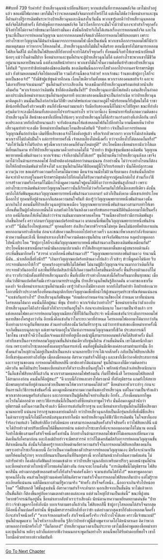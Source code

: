 ##บทที่ 739 รับคำท้า!
ป๋ายเสี่ยวฉุนหน้าเปลี่ยนสีน้อยๆ หากแข่งกันที่การหลอมพลังจิต เขาไม่กลัวอยู่แล้ว ขอแค่มีไฟมากพอ เขาก็มั่นใจว่าจะหลอมพลังจิตมากเท่าไหร่ก็ได้ แต่เห็นได้ชัดว่าซือหม่าเทาและซุนอี้ฝานต่างก็รู้การเดิมพันระหว่างป๋ายเสี่ยวฉุนและเฉินสงในวันนั้น พวกเขารู้เลยดีว่าป๋ายเสี่ยวฉุนหลอมพลังจิตได้สิบห้าครั้ง ที่สำคัญคือการหลอมพลังจิต ไม่ว่าใครก็ยากจะมั่นใจได้ว่าตัวเองจะทำสำเร็จทุกครั้ง นี่จึงทำให้ไม่อาจคว้าชัยชนะมาได้อย่างมั่นคง
ดังนั้นอีกฝ่ายจึงไม่ได้เสนอเรื่องการหลอมพลังจิต และในฐานะที่เป็นอาจารย์หลอมวิญญาณ นอกจากหลอมพลังจิตแล้วก็คือการหลอมไฟกับหลอมยา เพราะอย่างไรซะยาวิญญาณก็มีต้นกำเนิดมาจากการหลอมไฟ เมื่อเป็นเช่นนี้ พวกเขาเลือกการหลอมไฟก็นับว่าสมเหตุสมผล
ทว่าหากจะให้หลอมไฟ...ป๋ายเสี่ยวฉุนกลับไม่มั่นใจเต็มร้อย ตอนนี้เขายังไม่สามารถหลอมไฟสิบเจ็ดสีได้ ต่อให้เป็นไฟสิบหกสีก็ยังยากที่จะทำได้สำเร็จทุกครั้ง
ทั้งหมดนี้จึงทำให้เขาหน้าเปลี่ยนสีน้อยๆ
แม้ว่าในด้านฝีปาก ซือหม่าเทาและซุนอี้ฝานจะสู้ป๋ายเสี่ยวฉุนไม่ได้ แต่อย่างไรซะพวกเขาก็มีชีวิตอยู่มานานหลายปีขนาดนี้ แค่สังเกตสีหน้าท่าทาง พวกเขาก็มั่นใจในความคิดที่แท้จริงของป๋ายเสี่ยวฉุนได้ทันที
“ทุกการท้าชิงย่อมต้องมีของเดิมพัน ของเดิมพันนี้นอกจากไสหัวออกไปจากนครจักรพรรดิขุยแล้ว ยังห้ามหลอมพลังจิตไปตลอดชีวิต รวมถึงร้านนี้ของเจ้าด้วย! หากเจ้าชนะ ร้านของข้าผู้อาวุโสก็จะตกเป็นของเจ้า!”
“ยังมีข้าผู้แซ่ซุนด้วยอีกคน เงื่อนไขเดียวกันทั้งหมด พวกเราสองคนขอท้าเจ้า และจะไม่เอาเปรียบเจ้าแน่นอน!” ซุนอี้ฝานหัวเราะเสียงเย็น จ้องเขม็งมาที่ป๋ายเสี่ยวฉุนพร้อมเอ่ยด้วยน้ำเสียงอึมครึม
“พวกเจ้าบอกว่าเดิมพัน ข้าก็ต้องเดิมพันงั้นรึ!” ป๋ายเสี่ยวฉุนเอามือไพล่หลัง แค่นเสียงในลำคอ มองประเมินซือหม่าเทาและซุนอี้ฝานอยู่หลายที ตบะของสองคนนี้แม้จะเป็นก่อกำเนิด ทว่าป๋ายเสี่ยวฉุนมาคิดดูแล้ว ตนนั้นเป็นถึงก่อกำเนิดวิถีฟ้า เหล่าศิษย์แห่งความภาคภูมิใจนับร้อยคนก็ยังสู้ตนไม่ได้ ราชาชัยน้อยที่เป็นครึ่งก้าวคนฟ้า ตนก็ยังซัดจนอ่วมมาแล้ว รับมือกับสองคนนี้ก็ไม่น่าจะใช่ปัญหา
ขณะที่กำลังครุ่นคิดว่าจะลงมือไล่คนทั้งสองออกไปจากร้านอย่างไร ทว่าเวลานี้เอง ซือหม่าเทาจับสังเกตความคิดของป๋ายเสี่ยวฉุนได้ สีหน้าของเขาก็เปลี่ยนไปน้อยๆ หากป๋ายเสี่ยวฉุนไม่ได้กร้าวแกร่งอย่างที่เล่าลือกัน เขาก็คงประลองเวทกับอีกฝ่ายนานแล้ว จะยังต้องเสนอให้แข่งหลอมไฟกันไปอีกทำไม ยามนี้พอเห็นว่าป๋ายเสี่ยวฉุนทำท่าจะลงมือ ซือหม่าเทาก็พลันตะโกนเสียงดังทันที
“ป๋ายฮ่าว เจ้าเป็นถึงอาจารย์หลอมวิญญาณขั้นก่อกำเนิด เดิมทีชื่อเสียงของเจ้าก็โด่งดังอยู่แล้ว หรือเจ้ากลัวพวกเรา หากเจ้าไม่กล้าเดิมพัน พวกเราก็ไม่บังคับฝืนใจ แต่การท้าทายครั้งนี้ เจ้าหลบเลี่ยงได้หนึ่งครั้ง ทว่าจะเลี่ยงไปได้ตลอดงั้นหรือ!”
“ต่อให้วันนี้เจ้าไม่รับปาก พรุ่งนี้พวกเราสองคนก็ยังมาใหม่อยู่ดี!” ประโยคนี้ของซือหม่าเทานับว่าได้ผลดีเยี่ยมเกินคาด ทำให้ป๋ายเสี่ยวฉุนขมวดคิ้วอย่างอดไม่ได้
“ป๋ายฮ่าว ข้าผู้แซ่ซุนเพิ่มของเดิมพัน วิญญาณพยายาทหนึ่งพันล้านดวง หากเจ้าชนะ เจ้าก็เอามันไปได้เลย!” ซุนอี้ฝานเห็นว่าป๋ายเสี่ยวฉุนลังเล เขาจึงเดาได้ว่าในด้านการหลอมไฟ อีกฝ่ายต้องอ่อนด้อยกว่าตนแน่นอน ถ้าอย่างนั้น ไม่ว่าจะอย่างไรตนก็ต้องบีบให้อีกฝ่ายเดิมพันด้วยให้จงได้!
และซุนอี้ฝานก็คิดวิธีบีบคนผู้นี้ไว้เรียบร้อยแล้ว นั่นก็คือปลุกระดมความวุ่นวาย ขอแค่สร้างความครึกโครมได้มากพอ มีคนจำนวนนับไม่ถ้วนจับตามอง ถ้าเช่นนั้นอีกฝ่ายคิดจะทำกิจการอยู่ในนครจักรพรรดิขุยต่อไปก็ย่อมไม่ได้รับความสำคัญจากผู้คนอีกต่อไป
ส่วนเรื่องวิธีการสร้างความครึกโครมก็ไม่มีอะไรดึงดูดความสนใจผู้คนได้ดียิ่งกว่าการเดิมพันสูงอีกแล้ว เพราะอย่างไรซะการเดิมพันด้วยยาวิญญาณในคราวนั้นก็เรียกได้ว่าครึกโครมกันไปทั้งเมืองเลยทีเดียว
ดังนั้นเขาถึงได้กัดฟันพูดเสนอวิญญาณพยาบาทหนึ่งพันล้านดวงออกมา!
แล้วก็เป็นดังคาด เมื่อเขาเอ่ยประโยคนี้ออกไป ทุกคนที่อยู่ด้านนอกก็แสดงความสนใจทันที ต้องรู้ว่าวิญญาณพยาบาทหนึ่งพันล้านดวงนั้นมากเกินไป ตอนนั้นที่ป๋ายเสี่ยวฉุนอยู่กำแพงเมือง วิญญาณพยาบาทหนึ่งพันล้านดวงสามารถทำให้เขาเลื่อนขั้นเป็นผู้บังคับกองหมื่นได้ แถมยังคำให้เจินหลิงดวงตายักษ์เผยอารมณ์ปิติยินดีออกมาได้เป็นครั้งแรก แค่นี่ก็แสดงให้เห็นได้แล้วว่าจำนวนมันมากมหาศาลแค่ไหน
“ร้านนี้ของป๋ายฮ่าวมีการเดิมพันสูงเกิดขึ้นอีกครั้ง คราวก่อนยาวิญญาณแปดร้อยล้านดวง มาตอนนี้เพิ่มเป็นวิญญาณพยาบาทหนึ่งพันล้านดวง!!”
“นี่มันเรื่องใหญ่เลยนะ!” ทุกคนฮือฮา ส่งเสียงวิพากษ์วิจารณ์ไม่หยุด มีคนไม่น้อยที่หยิบเอาแผ่นหยกออกมาอย่างฮึกเหิม ก่อนจะส่งข้อความเสียงออกไปอย่างรวดเร็ว และขณะที่พวกเขากำลังจับตามองด้วยความตื่นตะลึงนี้ ซือหม่าเทาเองก็เข้าใจความคิดของซุนอี้ฝาน เขาจึงกัดฟันกรอด หลุดปากพูดออกไปหนึ่งประโยค
“ข้าผู้อาวุโสก็จะเพิ่มวิญญาณพยาบาทหนึ่งพันล้านดวงเป็นของเดิมพันเหมือนกัน!”
ประโยคนี้ของเขาเหมือนราดน้ำมันลงบนเปลวเพลิง ทำให้เสียงอุทานแตกตื่นของฝูงชนรอบด้านดังกระหึ่มขึ้นมาอีกครั้ง
“สวรรค์ บวกอีกหนึ่งพันล้านดวง!!”
“วิญญาณพยาบาทสองพันล้านดวง จำนวนนี้นี่มัน...น่าเหลือเชื่อยิ่งนัก!!”
“เกินยาวิญญาณแปดร้อยล้านดวงไปแล้ว เร็วเข้าๆ ข่าวนี้มูลค่าไม่น้อย รีบกระจายมันออกไปเร็ว!” ทุกคนร้องอุทานฟังไม่ได้ศัพท์ ไม่นานผู้ฝึกวิญญาณจำนวนมากกว่าเดิมก็เริ่มกระจายตัวกันออกไป และพื้นที่ที่แปดสิบเก้านี้ก็เกิดความครึกโครมขึ้นมาอีกครั้ง พื้นที่รอบด้านเองก็ไม่ต่าง ราวกับว่านับตั้งแต่ที่ป๋ายเสี่ยวฉุนมาถึง พื้นที่เปลี่ยวร้างห่างไกลแห่งนี้ก็ครึกครื้นมากขึ้นทุกขณะ
เมื่อเห็นว่าสี่ด้านแปดทิศเริ่มมีเงาร่างมากมายปรากฎขึ้น ป๋ายเสี่ยวฉุนก็พลันรู้สึกกดดัน ดวงตาของเขาเริ่มแดงก่ำ จ้องซือหม่าเทาและซุนอี้ฝานเขม็ง เขารู้ว่าตัวเองไม่มีทางถอย หากยังไม่รับคำท้า อีกฝ่ายต้องฉวยโอกาสนี้ป่าวประกาศเรื่องที่ตนเล่นตุกติกกับยาวิญญาณเพื่อชักนำให้ฝูงชนมารุมประชาทัณฑ์ตนแน่นอน
“จะแข่งกันอย่างไร!” ป๋ายเสี่ยวฉุนกัดฟันพูด
“ย่อมต้องกำหนดจำนวนสีของไฟ กำหนดเวลาที่แน่นอน ใครหลอมได้มาก คนนั้นก็คือผู้ชนะ พี่ซุน ป๋ายฮ่าว พวกเจ้าคิดว่าอย่างไร!” ซือหม่าเทาเห็นว่าตัวเองบีบป๋ายเสี่ยวฉุนมาได้ถึงก้าวนี้แล้วก็หัวเราะหยันอยู่ในใจ ก่อนจะเอ่ยเนิบนาบ
ในความเป็นจริงแล้ว การแข่งหลอมไฟของอาจารย์หลอมวิญญาณมีสองวิธีที่ใช้กันเป็นประจำ หนึ่งคือแข่งกันว่าระดับการหลอมไฟหลายสีของใครสูงกว่ากัน อีกหนึ่งคือแข่งกันว่าในระยะเวลาที่กำหนด ใครหลอมไฟออกมาได้มากกว่ากัน
ซึ่งอย่างแรกจะดูกันที่ขอบเขต ส่วนอย่างที่สองนั้นวัดกันที่รากฐาน
แม้ว่าการท้าแข่งของซือหม่าเทาครั้งนี้จะเกิดขึ้นแบบฉุกละหุก แต่เขาจมจ่อมอยู่ในวิถีแห่งการหลอมวิญญาณมาทั้งชีวิต ประสบการณ์ก็โชกโชน เขาเข้าใจดีว่าในเมื่อเจ้าคนแซ่ป๋ายที่อยู่เบื้องหน้าผู้นี้สามารถหลอมพลังจิตได้สิบห้าครั้ง นั่นก็เท่ากับเขาเป็นอาจารย์หลอมวิญญาณขั้นสีดำเช่นเดียวกับซุนอี้ฝาน
ส่วนชั้นดินนั้น เขาไม่เคยนึกถึงมาก่อน เพราะอย่างไรซะตลอดทั้งแดนทุรกันดารแห่งนี้ คนที่อยู่ชั้นดินมีเพียงแค่สองสามท่านเท่านั้น อีกทั้งคนส่วนใหญ่ล้วนไม่อยู่เป็นหลักเป็นแหล่ง นานหลายปีกว่าจะได้เจอสักครั้ง
กลับเป็นไฟสิบหกสีเสียอีกที่เขาคุ้นเคยอย่างถึงที่สุด เมื่อลงมือหลอม อัตราความสำเร็จก็ยิ่งสูง และเขาก็เชื่อว่าอาศัยประสบการณ์และรากฐานของตน การหลอมไฟสิบหกสีนี้ เขาต้องทำได้แน่นอน!
ซุนอี้ฝานเองก็มีความคิดอย่างเดียวกัน พอได้ยินประโยคของซือหม่าเทาก็หัวเราะเสียงเย็นอยู่ในใจ พยักหน้ารับแล้วเอ่ยเสียงเนิบนาบ
“งั้นก็แข่งไฟสิบหกสีก็แล้วกัน พวกเราสามคนหลอมไฟพร้อมกัน เริ่มที่ไฟหนึ่งสี ใครหลอมไฟสิบหกสีได้สามกองก่อน คนนั้นก็คือผู้ชนะ!”
“ดี แบบนี้ก็ง่ายและตรงไปตรงมาดี ทั้งยังยุติธรรม แถมยังให้สหายนักพรตทุกท่านที่อยู่ด้านนอกช่วยเป็นพยานให้พวกเราสามคนได้ด้วย!” ซือหม่าเทาหัวเราะฮ่าๆ ก่อนจะยืนกรานถึงวิธีการแข่งขันครั้งนี้ มองดูเหมือนเขาถามความเห็นของป๋ายเสี่ยวฉุน แต่ในความเป็นจริงแล้วพวกเขาสองคนพูดรับส่งกันเอง และกลายมาเป็นผู้ตัดสินใจอย่างสิ้นเชิง
อีกทั้ง...เรื่องนี้คนนอกก็พูดอะไรกันไม่ออกด้วย เพราะวิธีการเช่นนี้ก็เป็นอย่างที่ซือหม่าเทาพูดไว้จริง นั่นคือมองดูแล้วนับว่ายุติธรรมดี
แต่ในความเป็นจริงแล้ว นี่คือการแข่งกันที่รากฐาน และซือหม่าเทากับซุนอี้ฝานก็มีชื่อเสียงมานานหลายปี แน่นอนว่ารากฐานของเขาย่อมลึกล้ำ ทว่าป๋ายเสี่ยวฉุนกลับเป็นเด็กรุ่นหลังที่เพิ่งมีชื่อเสียง ในด้านรากฐานนี้จึงไม่มีใครสนับสนุนเขาเท่าใดนัก
พอป๋ายเสี่ยวฉุนได้ฟังวิธีการเดิมพัน ในใจเขาก็แอบร่ำร้องว่าแย่แล้ว ไฟสิบห้าสีถือว่ายังดีหน่อย เขาสามารถหลอมสิบครั้งสำเร็จสิบครั้ง ทว่าไฟสิบหกสีนี่ แม้จะได้ป๋ายฮ่าวช่วยปรับเปลี่ยนให้ดีขึ้นหลายด้าน แต่อย่างไรซะเขาก็เพิ่งจะหลอมออกมาได้ไม่นาน ตอนนี้จึงทำได้เพียงสามครั้งสำเร็จหนึ่งครั้งเท่านั้น
อีกอย่างในด้านการหลอมไฟเขาก็ไม่เคยแลกเปลี่ยนความคิดเห็นกับใครมาก่อน และถึงแม้ป๋ายฮ่าวจะมีพรสวรรค์ ทว่าก็ไม่เคยสัมผัสกับอาจารย์หลอมวิญญาณขั้นสีดำเหมือนกัน ดังนั้นจึงไม่เคยรู้รายละเอียดด้านอัตราความสำเร็จในการหลอมไฟสิบหกสีของคนอื่น
เพราะอย่างไรซะเรื่องแบบนี้ ถือว่าเป็นความลับของตัวปรมาจารย์หลอมวิญญาณเอง มีหรือจะนำมาเปิดเผยให้คนอื่นรู้ง่ายๆ
หากเปลี่ยนมาเป็นคนอื่นที่ยืนอยู่ตรงนี้ หากไม่ก้มหน้ากล้ำกลืนความคับแค้น ไม่กล้ารับคำท้า ก็คงต้องกัดฟันแล้วยอมแข่งด้วย ทว่าป๋ายเสี่ยวฉุนกลับกะพริบตาปริบๆ มองหน้าซุนอี้ฝานและซือหม่าเทาด้วยใบหน้าที่โกรธแค้นไม่ต่างกัน ก่อนจะตะโกนดังลั่น
“การเดิมพันนี้ไม่ยุติธรรม ไฟสิบหกสีนั่น อย่างมากสุดข้าหลอมห้าครั้งก็ยังสำเร็จแค่ครั้งเดียว จะมาแข่งกันได้ยังไง!”
พอเขาพูดออกมา ทุกคนก็อึ้งงัน คนส่วนใหญ่ล้วนแค่เคยได้ยินอัตราความสำเร็จในการหลอมไฟสิบหกสีมาบ้าง แต่ไม่รู้รายละเอียดที่แน่นอน แต่ก็มีคนบางส่วนที่รู้ความจริง
“ห้าครั้ง สำเร็จครั้งหนึ่ง...นี่ออกจะเกินจริงไปหน่อยไหม”
“ไฟสิบหกสี ไฟชั้นสูงเช่นนี้ อัตราความสำเร็จจะต่ำมาก นอกเสียจากเป็นชั้นดิน หาไม่แล้วหากเป็นขั้นสีดำ ก็ต้องขึ้นอยู่กับความแตกต่างของแต่ละคน แต่ส่วนใหญ่ก็ล้วนเป็นเช่นนี้” ขณะที่ฝูงชนวิพากษ์วิจารณ์กันอยู่นั้น ซือหม่าเทากลับหัวเราะร่าเสียงดัง นัยน์ตาฉายความเหยียดหยามเด่นชัด
“ป๋ายฮ่าว เจ้าช่างพูดจาโอหังยิ่งนัก บอกเจ้าตามตรงก็แล้วกัน ไฟสิบหกสีนี้ ข้าผู้อาวุโสหลอมได้สำเร็จมากสุดก็คือหนึ่งในแปดครั้งเท่านั้น พี่ซุนมีพรสวรรค์ลึกล้ำยิ่งกว่าข้า แต่อย่างมากสุดเขาก็ยังต้องหลอมเจ็ดครั้งถึงจะสำเร็จหนึ่งครั้ง”
“หากเจ้าหลอมห้าครั้ง สำเร็จหนึ่งครั้งจริง เจ้าก็วางใจได้เลย คราวนี้เจ้าชนะแน่!” ซุนอี้ฝานพูดแขวะ ในใจหัวเราะเสียงเย็น รู้สึกว่าป๋ายฮ่าวผู้นี้ช่างพูดจาอวดโอ่ได้หน้าตาเฉย คิดว่าพวกเขาหลอกง่ายนักหรือไง?
“งั้นก็ตกลง!” ป๋ายเสี่ยวฉุนดวงตาเป็นประกาย เขาไม่เชื่อคำพูดของซือหม่าเทาและซุนอี้ฝาน หลักๆ แล้วก็แค่อยากฟังว่าคนนอกจะพูดกันอย่างไร ตอนนี้พอได้รับคำตอบที่พอใจ เขาก็โบกมือด้วยท่าทางห้าวเหิมทันที

------


[Go To Next Chapter]( ./177.md)